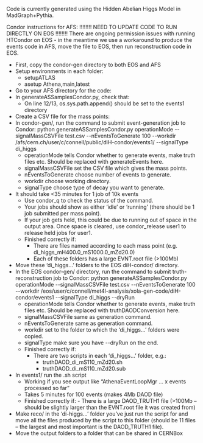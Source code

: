 Code is currently generated using the Hidden Abelian Higgs Model in MadGraph+Pythia.

Condor instructions for AFS:
!!!!!!!! NEED TO UPDATE CODE TO RUN DIRECTLY ON EOS !!!!!!!!
There are ongoing permission issues with running HTCondor on EOS - in the meantime we use a workaround to produce the events code in AFS, move the file to EOS, then run reconstruction code in EOS.
- First, copy the condor-gen directory to both EOS and AFS
- Setup environments in each folder:
    - setupATLAS
    - asetup Athena,main,latest
- Go to your AFS directory for the code:
- In generateASSamplesCondor.py, check that:
    - On line 12/13, os.sys.path.append() should be set to the events1 directory
- Create a CSV file for the mass points:
- In condor-gen/, run the command to submit event-generation job to Condor:
python generateASSamplesCondor.py operationMode --signalMassCSVFile test.csv --nEventsToGenerate 100 --workdir /afs/cern.ch/user/c/connell/public/diH-condor/events1/ --signalType di_higgs
    - operationMode tells Condor whether to generate events, make truth files etc. Should be replaced with generateEvents here.
    - signalMassCSVFile set the CSV file which gives the mass points.
    - nEventsToGenerate choose number of events to generate.
    - workdir choose working directory.
    - signalType choose type of decay you want to generate.
- It should take <35 minutes for 1 job of 10k events
    - Use condor_q to check the status of the command.
    - Your jobs should show as either ‘idle’ or ‘running’ (there should be 1 job submitted per mass point).
    - If your job gets held, this could be due to running out of space in the output area. Once space is cleared, use condor_release user1 to release held jobs for user1.
    - Finished correctly if:
        - There are files named according to each mass point (e.g. di_higgs_mH400.0_mS1000.0_mZd20.0)
        - Each of these folders has a large EVNT.root file (>100Mb)
- Move these ‘di_higgs…’ folders to the EOS diH-condor/ directory.
- In the EOS condor-gen/ directory, run the command to submit truth-reconstruction job to Condor:
python generateASSamplesCondor.py operationMode --signalMassCSVFile test.csv --nEventsToGenerate 100 --workdir /eos/user/c/connell/met4l-analysis/xola-gen-code/diH-condor/events1 --signalType di_higgs --dryRun
    - operationMode tells Condor whether to generate events, make truth files etc. Should be replaced with truthDAODConversion here.
    - signalMassCSVFile same as generation command.
    - nEventsToGenerate same as generation command.
    - workdir set to the folder to which the ‘di_higgs…’ folders were copied.
    - signalType make sure you have --dryRun on the end.
    - Finished correctly if:
        - There are two scripts in each ‘di_higgs…’ folder, e.g.:
            - truthDAOD_di_mS110_mZd20.sh
            - truthDAOD_di_mS110_mZd20.sub
- In events1/ run the .sh script
    - Working if you see output like “AthenaEventLoopMgr … x events processed so far”
    - Takes 5 minutes for 100 events (makes 4Mb DAOD file)
    - Finished correctly if:
            - There is a large DAOD_TRUTH1 file (>100Mb – should be slightly larger than the EVNT.root file it was created from)
- Make reco/ in the ‘di-higgs…’ folder you’ve just run the script for and move all the files produced by the script to this folder (should be 11 files – the largest and most important is the DAOD_TRUTH1 file).
- Move the output folders to a folder that can be shared in CERNBox

